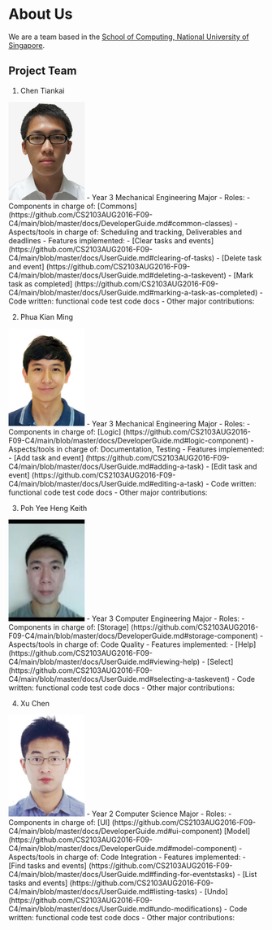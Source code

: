 # About Us

We are a team based in the [School of Computing, National University of Singapore](http://www.comp.nus.edu.sg).

## Project Team
1. Chen Tiankai  
  <img src="images/Tiankai.jpg" width="150">  
  - Year 3 Mechanical Engineering Major
  - Roles:
  	- Components in charge of: [Commons] (https://github.com/CS2103AUG2016-F09-C4/main/blob/master/docs/DeveloperGuide.md#common-classes)
    - Aspects/tools in charge of: Scheduling and tracking, Deliverables and deadlines
    - Features implemented:
      - [Clear tasks and events] (https://github.com/CS2103AUG2016-F09-C4/main/blob/master/docs/UserGuide.md#clearing-of-tasks) 
      - [Delete task and event] (https://github.com/CS2103AUG2016-F09-C4/main/blob/master/docs/UserGuide.md#deleting-a-taskevent)
      - [Mark task as completed] (https://github.com/CS2103AUG2016-F09-C4/main/blob/master/docs/UserGuide.md#marking-a-task-as-completed)
    - Code written: functional code test code docs
    - Other major contributions:

2. Phua Kian Ming  
  <img src="images/Kianming.jpg" width="150">  
  - Year 3 Mechanical Engineering Major
  - Roles:
  	- Components in charge of: [Logic] (https://github.com/CS2103AUG2016-F09-C4/main/blob/master/docs/DeveloperGuide.md#logic-component)
  	- Aspects/tools in charge of: Documentation, Testing 
    - Features implemented:
      - [Add task and event] (https://github.com/CS2103AUG2016-F09-C4/main/blob/master/docs/UserGuide.md#adding-a-task)
      - [Edit task and event] (https://github.com/CS2103AUG2016-F09-C4/main/blob/master/docs/UserGuide.md#editing-a-task)
    - Code written: functional code test code docs
    - Other major contributions:
    
3. Poh Yee Heng Keith  
  <img src="images/Keith.jpg" width="150">  
  - Year 3 Computer Engineering Major
  - Roles:
  	- Components in charge of: [Storage] (https://github.com/CS2103AUG2016-F09-C4/main/blob/master/docs/DeveloperGuide.md#storage-component)
  	- Aspects/tools in charge of: Code Quality
    - Features implemented:
      - [Help] (https://github.com/CS2103AUG2016-F09-C4/main/blob/master/docs/UserGuide.md#viewing-help)
      - [Select] (https://github.com/CS2103AUG2016-F09-C4/main/blob/master/docs/UserGuide.md#selecting-a-taskevent)
    - Code written: functional code test code docs
    - Other major contributions: 

4. Xu Chen  
  <img src="images/Xuchen.jpg" width="150">  
  - Year 2 Computer Science Major
  - Roles:
  	- Components in charge of: [UI] (https://github.com/CS2103AUG2016-F09-C4/main/blob/master/docs/DeveloperGuide.md#ui-component) [Model] (https://github.com/CS2103AUG2016-F09-C4/main/blob/master/docs/DeveloperGuide.md#model-component)
  	- Aspects/tools in charge of: Code Integration
    - Features implemented:
      - [Find tasks and events] (https://github.com/CS2103AUG2016-F09-C4/main/blob/master/docs/UserGuide.md#finding-for-eventstasks)
      - [List tasks and events] (https://github.com/CS2103AUG2016-F09-C4/main/blob/master/docs/UserGuide.md#listing-tasks)
      - [Undo] (https://github.com/CS2103AUG2016-F09-C4/main/blob/master/docs/UserGuide.md#undo-modifications)
    - Code written: functional code test code docs
    - Other major contributions:
